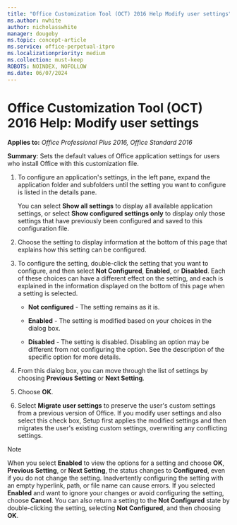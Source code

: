 ```yaml
---
title: "Office Customization Tool (OCT) 2016 Help Modify user settings"
ms.author: nwhite
author: nicholasswhite
manager: dougeby
ms.topic: concept-article
ms.service: office-perpetual-itpro
ms.localizationpriority: medium
ms.collection: must-keep
ROBOTS: NOINDEX, NOFOLLOW
ms.date: 06/07/2024
---
```


# Office Customization Tool (OCT) 2016 Help: Modify user settings

**Applies to:** *Office Professional Plus 2016, Office Standard 2016*

**Summary**: Sets the default values of Office application settings for users who install Office with this customization file.
  
1. To configure an application's settings, in the left pane, expand the application folder and subfolders until the setting you want to configure is listed in the details pane.

    You can select **Show all settings** to display all available application settings, or select **Show configured settings only** to display only those settings that have previously been configured and saved to this configuration file.

2. Choose the setting to display information at the bottom of this page that explains how this setting can be configured.

3. To configure the setting, double-click the setting that you want to configure, and then select **Not Configured**, **Enabled**, or **Disabled**. Each of these choices can have a different effect on the setting, and each is explained in the information displayed on the bottom of this page when a setting is selected.

   - **Not configured** - The setting remains as it is.

   - **Enabled** - The setting is modified based on your choices in the dialog box.

   - **Disabled** - The setting is disabled. Disabling an option may be different from not configuring the option. See the description of the specific option for more details.

4. From this dialog box, you can move through the list of settings by choosing **Previous Setting** or **Next Setting**.

5. Choose **OK**.

6. Select **Migrate user settings** to preserve the user's custom settings from a previous version of Office. If you modify user settings and also select this check box, Setup first applies the modified settings and then migrates the user's existing custom settings, overwriting any conflicting settings.

> [!NOTE]
> When you select **Enabled** to view the options for a setting and choose **OK**, **Previous Setting**, or **Next Setting**, the status changes to **Configured**, even if you do not change the setting. Inadvertently configuring the setting with an empty hyperlink, path, or file name can cause errors. If you selected **Enabled** and want to ignore your changes or avoid configuring the setting, choose **Cancel**. You can also return a setting to the **Not Configured** state by double-clicking the setting, selecting **Not Configured**, and then choosing **OK**.